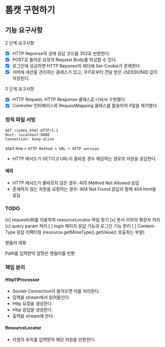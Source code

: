 # 톰캣 구현하기

## 기능 요구사항

2 단계 요구사항

- [x] HTTP Reponse의 상태 응답 코드를 302로 반환한다.
- [x] POST로 들어온 요청의 Request Body를 파싱할 수 있다.
- [x] 로그인에 성공하면 HTTP Reponse의 헤더에 Set-Cookie가 존재한다.
- [x] 서버에 세션을 관리하는 클래스가 있고, 쿠키로부터 전달 받은 JSESSIONID 값이 저장된다.

3 단계 요구사항

- [x] HTTP Request, HTTP Response 클래스로 나눠서 구현했다.
- [x] Controller 인터페이스와 RequestMapping 클래스를 활용하여 if절을 제거했다.

### 정적 파일 서빙

```http request
GET /index.html HTTP/1.1
Host: localhost:8080
Connection: keep-alive

```

start line = `HTTP Method + URL + HTTP version`

* HTTP 메서드가 GET이고 URL이 올바른 경우 해당하는 경로의 자원을 응답한다.


#### 예외

* HTTP 메서드가 올바르지 않은 경우: 405 Method Not Allowed 응답
* 존재하지 않는 자원을 요청하는 경우: 404 Not Found 응답과 함께 404.html을 응답


### TODO

[x] requestURI를 이용하여 resourceLocator 파일 찾기
[x] 문서 이외의 확장자 처리
[x] query param 처리
[ ] login 페이지 응답 기능과 로그인 기능 분리
[ ] Content-Type 응답 리팩터링 (resource.getMimeType().getValue() 호출하는 부분)

핸들러 매핑

Path를 입력받아 알맞은 핸들러를 반환


### 책임 분리

#### Http11Processor

* Socket Connection이 들어오면 이를 처리한다.
* 입력을 stream에서 읽어들인다.
* Http 요청을 생성한다.
* Http 응답을 생성한다.
* 출력을 stream에 쓴다.

#### ResourceLocator

* 자원의 위치를 입력받아 해당 자원을 반환한다.
